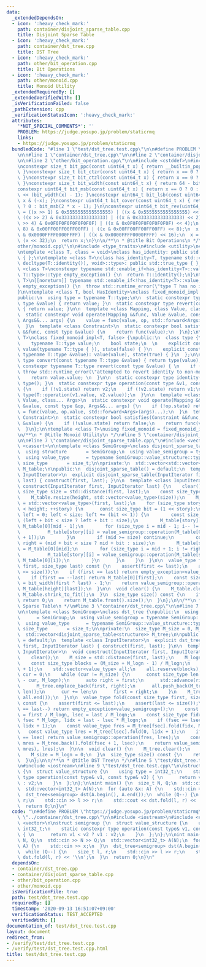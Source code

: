 ```yaml
---
data:
  _extendedDependsOn:
  - icon: ':heavy_check_mark:'
    path: container/disjoint_sparse_table.cpp
    title: Disjoint Sparse Table
  - icon: ':heavy_check_mark:'
    path: container/dst_tree.cpp
    title: DST Tree
  - icon: ':heavy_check_mark:'
    path: other/bit_operation.cpp
    title: Bit Operations
  - icon: ':heavy_check_mark:'
    path: other/monoid.cpp
    title: Monoid Utility
  _extendedRequiredBy: []
  _extendedVerifiedWith: []
  _isVerificationFailed: false
  _pathExtension: cpp
  _verificationStatusIcon: ':heavy_check_mark:'
  attributes:
    '*NOT_SPECIAL_COMMENTS*': ''
    PROBLEM: https://judge.yosupo.jp/problem/staticrmq
    links:
    - https://judge.yosupo.jp/problem/staticrmq
  bundledCode: "#line 1 \"test/dst_tree.test.cpp\"\n\n#define PROBLEM \"https://judge.yosupo.jp/problem/staticrmq\"\
    \n\n#line 1 \"container/dst_tree.cpp\"\n\n#line 2 \"container/disjoint_sparse_table.cpp\"\
    \n\n#line 2 \"other/bit_operation.cpp\"\n\n#include <cstddef>\n#include <cstdint>\n\
    \nconstexpr size_t bit_ppc(const uint64_t x) { return __builtin_popcountll(x);\
    \ }\nconstexpr size_t bit_ctzr(const uint64_t x) { return x == 0 ? 64 : __builtin_ctzll(x);\
    \ }\nconstexpr size_t bit_ctzl(const uint64_t x) { return x == 0 ? 64 : __builtin_clzll(x);\
    \ }\nconstexpr size_t bit_width(const uint64_t x) { return 64 - bit_ctzl(x); }\n\
    constexpr uint64_t bit_msb(const uint64_t x) { return x == 0 ? 0 : uint64_t(1)\
    \ << (bit_width(x) - 1); }\nconstexpr uint64_t bit_lsb(const uint64_t x) { return\
    \ x & (-x); }\nconstexpr uint64_t bit_cover(const uint64_t x) { return x == 0\
    \ ? 0 : bit_msb(2 * x - 1); }\n\nconstexpr uint64_t bit_rev(uint64_t x) {\n  x\
    \ = ((x >> 1) & 0x5555555555555555) | ((x & 0x5555555555555555) << 1);\n  x =\
    \ ((x >> 2) & 0x3333333333333333) | ((x & 0x3333333333333333) << 2);\n  x = ((x\
    \ >> 4) & 0x0F0F0F0F0F0F0F0F) | ((x & 0x0F0F0F0F0F0F0F0F) << 4);\n  x = ((x >>\
    \ 8) & 0x00FF00FF00FF00FF) | ((x & 0x00FF00FF00FF00FF) << 8);\n  x = ((x >> 16)\
    \ & 0x0000FFFF0000FFFF) | ((x & 0x0000FFFF0000FFFF) << 16);\n  x = (x >> 32) |\
    \ (x << 32);\n  return x;\n}\n\n/**\n * @title Bit Operations\n */\n#line 2 \"\
    other/monoid.cpp\"\n\n#include <type_traits>\n#include <utility>\n#include <stdexcept>\n\
    \ntemplate <class T, class = void>\nclass has_identity: public std::false_type\
    \ { };\n\ntemplate <class T>\nclass has_identity<T, typename std::conditional<false,\
    \ decltype(T::identity()), void>::type>: public std::true_type { };\n\ntemplate\
    \ <class T>\nconstexpr typename std::enable_if<has_identity<T>::value, typename\
    \ T::type>::type empty_exception() {\n  return T::identity();\n}\ntemplate <class\
    \ T>\n[[noreturn]] typename std::enable_if<!has_identity<T>::value, typename T::type>::type\
    \ empty_exception() {\n  throw std::runtime_error(\"type T has no identity\");\n\
    }\n\ntemplate <class T, bool HasIdentity>\nclass fixed_monoid_impl: public T {\n\
    public:\n  using type = typename T::type;\n\n  static constexpr type convert(const\
    \ type &value) { return value; }\n  static constexpr type revert(const type &value)\
    \ { return value; }\n\n  template <class Mapping, class Value, class... Args>\n\
    \  static constexpr void operate(Mapping &&func, Value &value, const type &op,\
    \ Args&&... args) {\n    value = func(value, op, std::forward<Args>(args)...);\n\
    \  }\n  template <class Constraint>\n  static constexpr bool satisfies(Constraint\
    \ &&func, const type &value) {\n    return func(value);\n  }\n};\n\ntemplate <class\
    \ T>\nclass fixed_monoid_impl<T, false> {\npublic:\n  class type {\n  public:\n\
    \    typename T::type value;\n    bool state;\n  \n    explicit constexpr type():\
    \ value(typename T::type { }), state(false) { }\n    explicit constexpr type(const\
    \ typename T::type &value): value(value), state(true) { }\n  };\n\n  static constexpr\
    \ type convert(const typename T::type &value) { return type(value); }\n  static\
    \ constexpr typename T::type revert(const type &value) { \n    if (!value.state)\
    \ throw std::runtime_error(\"attempted to revert identity to non-monoid\"); \n\
    \    return value.value; \n  }\n\n  static constexpr type identity() { return\
    \ type(); }\n  static constexpr type operation(const type &v1, const type &v2)\
    \ {\n    if (!v1.state) return v2;\n    if (!v2.state) return v1;\n    return\
    \ type(T::operation(v1.value, v2.value));\n  }\n\n  template <class Mapping, class\
    \ Value, class... Args>\n  static constexpr void operate(Mapping &&func, Value\
    \ &value, const type &op, Args&&... args) {\n    if (!op.state) return;\n    value\
    \ = func(value, op.value, std::forward<Args>(args)...);\n  }\n  template <class\
    \ Constraint>\n  static constexpr bool satisfies(Constraint &&func, const type\
    \ &value) {\n    if (!value.state) return false;\n    return func(value.value);\n\
    \  }\n};\n\ntemplate <class T>\nusing fixed_monoid = fixed_monoid_impl<T, has_identity<T>::value>;\n\
    \n/**\n * @title Monoid Utility\n */\n#line 5 \"container/disjoint_sparse_table.cpp\"\
    \n\n#line 7 \"container/disjoint_sparse_table.cpp\"\n#include <vector>\n#include\
    \ <cassert>\n\ntemplate <class SemiGroup>\nclass disjoint_sparse_table {\npublic:\n\
    \  using structure       = SemiGroup;\n  using value_semigroup = typename SemiGroup::value_structure;\n\
    \  using value_type      = typename SemiGroup::value_structure::type;\n  using\
    \ size_type       = size_t;\n\nprivate:\n  std::vector<std::vector<value_type>>\
    \ M_table;\n\npublic:\n  disjoint_sparse_table() = default;\n  template <class\
    \ InputIterator>\n  explicit disjoint_sparse_table(InputIterator first, InputIterator\
    \ last) { construct(first, last); }\n\n  template <class InputIterator>\n  void\
    \ construct(InputIterator first, InputIterator last) {\n    clear();\n    const\
    \ size_type size = std::distance(first, last);\n    const size_type height = bit_width(size);\n\
    \    M_table.resize(height, std::vector<value_type>(size));\n    M_table.front()\
    \ = std::vector<value_type>(first, last);\n    for (size_type story = 1; story\
    \ < height; ++story) {\n      const size_type bit = (1 << story);\n      for (size_type\
    \ left = 0; left < size; left += (bit << 1)) {\n        const size_type mid =\
    \ (left + bit < size ? left + bit : size);\n        M_table[story][mid - 1] =\
    \ M_table[0][mid - 1];\n        for (size_type i = mid - 1; i-- != left;) {\n\
    \          M_table[story][i] = value_semigroup::operation(M_table[0][i], M_table[story][i\
    \ + 1]);\n        }\n        if (mid >= size) continue;\n        const size_type\
    \ right = (mid + bit < size ? mid + bit : size);\n        M_table[story][mid]\
    \ = M_table[0][mid];\n        for (size_type i = mid + 1; i != right; ++i) {\n\
    \          M_table[story][i] = value_semigroup::operation(M_table[story][i - 1],\
    \ M_table[0][i]);\n        }\n      }\n    }\n  }\n\n  value_type fold(const size_type\
    \ first, size_type last) const {\n    assert(first <= last);\n    assert(last\
    \ <= size());\n    if (first == last) return empty_exception<value_semigroup>();\n\
    \    if (first == --last) return M_table[0][first];\n    const size_type height\
    \ = bit_width(first ^ last) - 1;\n    return value_semigroup::operation(M_table[height][first],\
    \ M_table[height][last]);\n  }\n\n  void clear() {\n    M_table.clear();\n   \
    \ M_table.shrink_to_fit();\n  }\n  size_type size() const {\n    if (M_table.empty())\
    \ return 0;\n    return M_table.front().size();\n  }\n};\n\n/**\n * @title Disjoint\
    \ Sparse Table\n */\n#line 3 \"container/dst_tree.cpp\"\n\n#line 7 \"container/dst_tree.cpp\"\
    \n\ntemplate <class SemiGroup>\nclass dst_tree {\npublic:\n  using structure \
    \      = SemiGroup;\n  using value_semigroup = typename SemiGroup::value_structure;\n\
    \  using value_type      = typename SemiGroup::value_structure::type;\n  using\
    \ size_type       = size_t;\n\nprivate:\n  size_type M_size = 0, M_logn = 0;\n\
    \  std::vector<disjoint_sparse_table<structure>> M_tree;\n\npublic:\n  dst_tree()\
    \ = default;\n  template <class InputIterator>\n  explicit dst_tree(InputIterator\
    \ first, InputIterator last) { construct(first, last); }\n\n  template <class\
    \ InputIterator>\n  void construct(InputIterator first, InputIterator last) {\n\
    \    clear();\n    M_size = std::distance(first, last);\n    M_logn = bit_width(M_size);\n\
    \    const size_type blocks = (M_size + M_logn - 1) / M_logn;\n    M_tree.reserve(blocks\
    \ + 1);\n    std::vector<value_type> all;\n    all.reserve(blocks);\n    size_type\
    \ cur = 0;\n    while (cur != M_size) {\n      const size_type len = std::min(M_size\
    \ - cur, M_logn);\n      auto right = first;\n      std::advance(right, len);\n\
    \      M_tree.emplace_back(first, right);\n      all.push_back(M_tree.back().fold(0,\
    \ len));\n      cur += len;\n      first = right;\n    }\n    M_tree.emplace_back(all.begin(),\
    \ all.end());\n  }\n\n  value_type fold(const size_type first, size_type last)\
    \ const {\n    assert(first <= last);\n    assert(last <= size());\n    if (first\
    \ == last--) return empty_exception<value_semigroup>();\n    const size_type fsec\
    \ = first / M_logn, lsec = last / M_logn;\n    const size_type fidx = first -\
    \ fsec * M_logn, lidx = last - lsec * M_logn;\n    if (fsec == lsec) return M_tree[fsec].fold(fidx,\
    \ lidx + 1);\n    const value_type fres = M_tree[fsec].fold(fidx, M_logn);\n \
    \   const value_type lres = M_tree[lsec].fold(0, lidx + 1);\n    if (fsec + 1\
    \ == lsec) return value_semigroup::operation(fres, lres);\n    const value_type\
    \ mres = M_tree.back().fold(fsec + 1, lsec);\n    return value_semigroup::operation(value_semigroup::operation(fres,\
    \ mres), lres);\n  }\n\n  void clear() {\n    M_tree.clear();\n    M_tree.shrink_to_fit();\n\
    \    M_size = M_logn = 0;\n  }\n  size_type size() const {\n    return M_size;\n\
    \  }\n};\n\n/**\n * @title DST Tree\n */\n#line 5 \"test/dst_tree.test.cpp\"\n\
    \n#include <iostream>\n#line 9 \"test/dst_tree.test.cpp\"\n\nstruct semigroup\
    \ {\n  struct value_structure {\n    using type = int32_t;\n    static constexpr\
    \ type operation(const type& v1, const type& v2) { \n      return v1 < v2 ? v1\
    \ : v2;\n    }\n  };\n};\n\nint main() {\n  size_t N, Q;\n  std::cin >> N >> Q;\n\
    \  std::vector<int32_t> A(N);\n  for (auto &x: A) {\n    std::cin >> x;\n  }\n\
    \  dst_tree<semigroup> dst(A.begin(), A.end());\n  while (Q--) {\n    size_t l,\
    \ r;\n    std::cin >> l >> r;\n    std::cout << dst.fold(l, r) << '\\n';\n  }\n\
    \  return 0;\n}\n"
  code: "\n#define PROBLEM \"https://judge.yosupo.jp/problem/staticrmq\"\n\n#include\
    \ \"../container/dst_tree.cpp\"\n\n#include <iostream>\n#include <cstddef>\n#include\
    \ <vector>\n\nstruct semigroup {\n  struct value_structure {\n    using type =\
    \ int32_t;\n    static constexpr type operation(const type& v1, const type& v2)\
    \ { \n      return v1 < v2 ? v1 : v2;\n    }\n  };\n};\n\nint main() {\n  size_t\
    \ N, Q;\n  std::cin >> N >> Q;\n  std::vector<int32_t> A(N);\n  for (auto &x:\
    \ A) {\n    std::cin >> x;\n  }\n  dst_tree<semigroup> dst(A.begin(), A.end());\n\
    \  while (Q--) {\n    size_t l, r;\n    std::cin >> l >> r;\n    std::cout <<\
    \ dst.fold(l, r) << '\\n';\n  }\n  return 0;\n}\n"
  dependsOn:
  - container/dst_tree.cpp
  - container/disjoint_sparse_table.cpp
  - other/bit_operation.cpp
  - other/monoid.cpp
  isVerificationFile: true
  path: test/dst_tree.test.cpp
  requiredBy: []
  timestamp: '2020-09-13 16:51:07+09:00'
  verificationStatus: TEST_ACCEPTED
  verifiedWith: []
documentation_of: test/dst_tree.test.cpp
layout: document
redirect_from:
- /verify/test/dst_tree.test.cpp
- /verify/test/dst_tree.test.cpp.html
title: test/dst_tree.test.cpp
---
```

